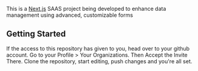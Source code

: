 This is a [Next.js](https://nextjs.org/) SAAS project being developed to enhance data management using advanced, customizable forms

## Getting Started

If the access to this repository has given to you, head over to your github account. Go to your Profile > Your Organizations. Then Accept the Invite There. Clone the repository, start editing, push changes and you're all set.

